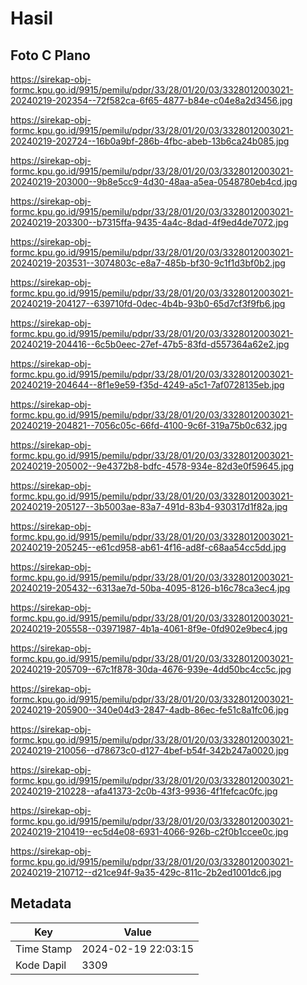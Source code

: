 # Hasil

## Foto C Plano

https://sirekap-obj-formc.kpu.go.id/9915/pemilu/pdpr/33/28/01/20/03/3328012003021-20240219-202354--72f582ca-6f65-4877-b84e-c04e8a2d3456.jpg

https://sirekap-obj-formc.kpu.go.id/9915/pemilu/pdpr/33/28/01/20/03/3328012003021-20240219-202724--16b0a9bf-286b-4fbc-abeb-13b6ca24b085.jpg

https://sirekap-obj-formc.kpu.go.id/9915/pemilu/pdpr/33/28/01/20/03/3328012003021-20240219-203000--9b8e5cc9-4d30-48aa-a5ea-0548780eb4cd.jpg

https://sirekap-obj-formc.kpu.go.id/9915/pemilu/pdpr/33/28/01/20/03/3328012003021-20240219-203300--b7315ffa-9435-4a4c-8dad-4f9ed4de7072.jpg

https://sirekap-obj-formc.kpu.go.id/9915/pemilu/pdpr/33/28/01/20/03/3328012003021-20240219-203531--3074803c-e8a7-485b-bf30-9c1f1d3bf0b2.jpg

https://sirekap-obj-formc.kpu.go.id/9915/pemilu/pdpr/33/28/01/20/03/3328012003021-20240219-204127--639710fd-0dec-4b4b-93b0-65d7cf3f9fb6.jpg

https://sirekap-obj-formc.kpu.go.id/9915/pemilu/pdpr/33/28/01/20/03/3328012003021-20240219-204416--6c5b0eec-27ef-47b5-83fd-d557364a62e2.jpg

https://sirekap-obj-formc.kpu.go.id/9915/pemilu/pdpr/33/28/01/20/03/3328012003021-20240219-204644--8f1e9e59-f35d-4249-a5c1-7af0728135eb.jpg

https://sirekap-obj-formc.kpu.go.id/9915/pemilu/pdpr/33/28/01/20/03/3328012003021-20240219-204821--7056c05c-66fd-4100-9c6f-319a75b0c632.jpg

https://sirekap-obj-formc.kpu.go.id/9915/pemilu/pdpr/33/28/01/20/03/3328012003021-20240219-205002--9e4372b8-bdfc-4578-934e-82d3e0f59645.jpg

https://sirekap-obj-formc.kpu.go.id/9915/pemilu/pdpr/33/28/01/20/03/3328012003021-20240219-205127--3b5003ae-83a7-491d-83b4-930317d1f82a.jpg

https://sirekap-obj-formc.kpu.go.id/9915/pemilu/pdpr/33/28/01/20/03/3328012003021-20240219-205245--e61cd958-ab61-4f16-ad8f-c68aa54cc5dd.jpg

https://sirekap-obj-formc.kpu.go.id/9915/pemilu/pdpr/33/28/01/20/03/3328012003021-20240219-205432--6313ae7d-50ba-4095-8126-b16c78ca3ec4.jpg

https://sirekap-obj-formc.kpu.go.id/9915/pemilu/pdpr/33/28/01/20/03/3328012003021-20240219-205558--03971987-4b1a-4061-8f9e-0fd902e9bec4.jpg

https://sirekap-obj-formc.kpu.go.id/9915/pemilu/pdpr/33/28/01/20/03/3328012003021-20240219-205709--67c1f878-30da-4676-939e-4dd50bc4cc5c.jpg

https://sirekap-obj-formc.kpu.go.id/9915/pemilu/pdpr/33/28/01/20/03/3328012003021-20240219-205900--340e04d3-2847-4adb-86ec-fe51c8a1fc06.jpg

https://sirekap-obj-formc.kpu.go.id/9915/pemilu/pdpr/33/28/01/20/03/3328012003021-20240219-210056--d78673c0-d127-4bef-b54f-342b247a0020.jpg

https://sirekap-obj-formc.kpu.go.id/9915/pemilu/pdpr/33/28/01/20/03/3328012003021-20240219-210228--afa41373-2c0b-43f3-9936-4f1fefcac0fc.jpg

https://sirekap-obj-formc.kpu.go.id/9915/pemilu/pdpr/33/28/01/20/03/3328012003021-20240219-210419--ec5d4e08-6931-4066-926b-c2f0b1ccee0c.jpg

https://sirekap-obj-formc.kpu.go.id/9915/pemilu/pdpr/33/28/01/20/03/3328012003021-20240219-210712--d21ce94f-9a35-429c-811c-2b2ed1001dc6.jpg


## Metadata

| Key        | Value               |
| ---------- | ------------------- |
| Time Stamp | 2024-02-19 22:03:15 |
| Kode Dapil | 3309                |



